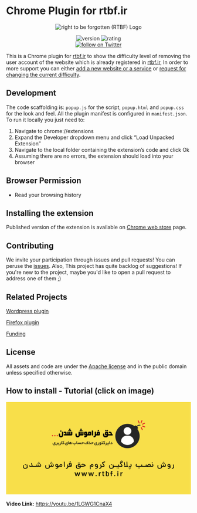 # Chrome Plugin for rtbf.ir

<p align="center">
   <img src="https://raw.githubusercontent.com/rtbf-ir/rtbf.ir/main/logo-readme.png" alt="right to be forgotten (RTBF) Logo">
</p>

<p align="center">
    <img src="https://img.shields.io/badge/version-1.3.0-blue" alt="version">
    <img src="https://img.shields.io/badge/Chrome Web Store extension rating-★★★★☆-brightgreen" alt="rating">
    <br/>
    <a href="https://twitter.com/intent/follow?screen_name=rtbf_ir">
        <img src="https://img.shields.io/twitter/follow/rtbf_ir?style=social"
            alt="follow on Twitter">
    </a>
</p>


This is a Chrome plugin for [rtbf.ir][rtbf.ir] to show the difficulty
level of removing the user account of the website which is already registered 
in [rtbf.ir][rtbf.ir], In order to more support you can either [add a new website 
or a service][add new website] or [request for changing the current difficulty][edit website].

[add new website]: https://github.com/rtbf-ir/rtbf.ir/issues/new?assignees=amirshnll%2C+Matin-B&labels=new+website%2Fservice&template=---------------------------.md&title=new+website%2Fservice
[edit website]: https://github.com/rtbf-ir/rtbf.ir/issues/new?assignees=amirshnll%2C+Matin-B&labels=clarify&template=------------------------.md&title=
[rtbf.ir]: https://rtbf.ir

## Development

The code scaffolding is:
`popup.js` for the script, `popup.html` and `popup.css` 
for the look and feel. All the plugin manifest is configured in
`manifest.json`. 
To run it locally you just need to:

1. Navigate to chrome://extensions 
2. Expand the Developer dropdown menu and click “Load Unpacked Extension”
3. Navigate to the local folder containing the extension’s code and click Ok
4. Assuming there are no errors, the extension should load into your browser

## Browser Permission

- Read your browsing history

[Chrome Web Store]: https://chrome.google.com/webstore/category/extensions?authuser=1&gclid=Cj0KCQjwjN-SBhCkARIsACsrBz5ZueYGF_51GvXFmE-kUZ53-IClozoL0IkSlxfMdrkndfNuv_5EgdAaAo_XEALw_wcB

## Installing the extension

Published version of the extension is available on [Chrome web store](https://chromewebstore.google.com/detail/right-to-be-forgotten/ogijchfghlflmfmdaeeeiondjpdnfilh) page.

[Chrome web store]: https://chromewebstore.google.com/

## Contributing

We invite your participation through issues and pull requests!
You can peruse the [issues][issues].
Also, This project has quite backlog of suggestions! If you're new to the project,
maybe you'd like to open a pull request to address one of them ;)

[issues]: https://github.com/rtbf-ir/chrome-plugin/issues

## Related Projects

[Wordpress plugin][Wordpress plugin]

[Firefox plugin][Firefox plugin]

[Funding][Funding]


[Wordpress plugin]: https://github.com/rtbf-ir/wordpress-plugin
[Firefox plugin]: https://github.com/rtbf-ir/firefox-plugin
[Funding]: https://github.com/rtbf-ir/.github


## License

All assets and code are under the [Apache license](LICENSE) and in the public
domain unless specified otherwise.

## How to install - Tutorial (click on image)
[![](assets/images/chrome.png)](https://youtu.be/1LGWG1CnaX4)

**Video Link:** https://youtu.be/1LGWG1CnaX4
